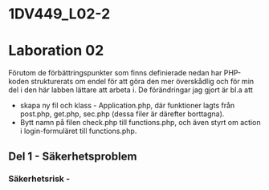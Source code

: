 1DV449_L02-2
============
<h1>Laboration 02</h1>
<p>
Förutom de förbättringspunkter som finns definierade nedan har PHP-koden strukturerats om endel för att göra den mer
överskådlig och för min del i den här labben lättare att arbeta i. De förändringar jag gjort är bl.a att 
<ul>
<li>skapa ny fil och klass - Application.php, där funktioner lagts från post.php, get.php, sec.php (dessa filer är därefter borttagna). 
</li>
<li>
Bytt namn på filen check.php till functions.php, och även styrt om action i login-formuläret till functions.php.
</li>
</ul>
</p>
<h2>Del 1 - Säkerhetsproblem</h2>
<h3>Säkerhetsrisk - </h3>
